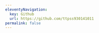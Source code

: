 ```yaml
---
eleventyNavigation:
  key: Github
  url: https://github.com/ttpss930141011
permalink: false
---
```

